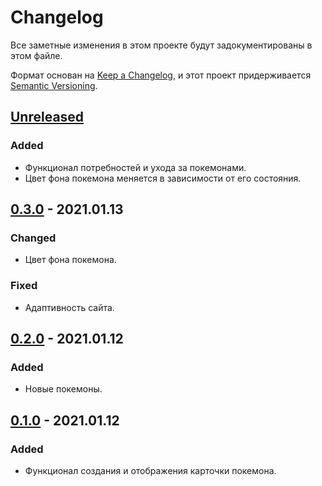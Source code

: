 # Changelog
Все заметные изменения в этом проекте будут задокументированы в этом файле.

Формат основан на [Keep a Changelog](https://keepachangelog.com/en/1.0.0/),
и этот проект придерживается [Semantic Versioning](https://semver.org/spec/v2.0.0.html).

## [Unreleased]
### Added
- Функционал потребностей и ухода за покемонами.
- Цвет фона покемона меняется в зависимости от его состояния. 

## [0.3.0] - 2021.01.13
### Changed
- Цвет фона покемона.
### Fixed
- Адаптивность сайта.

## [0.2.0] - 2021.01.12
### Added
- Новые покемоны.

## [0.1.0] - 2021.01.12
### Added
- Функционал создания и отображения карточки покемона.

[Unreleased]: https://github.com/DaniilBenyash/DZ_12_Pokemon/commit/08add9c3b516b093297312bda9c65ac599ea05f8
[0.3.0]: https://github.com/DaniilBenyash/DZ_12_Pokemon/commit/bc7642c086c3bc87170e158fb993c85f8e088dcb
[0.2.0]: https://github.com/DaniilBenyash/DZ_12_Pokemon/commit/ec49b36b2c6957ad7086e873da2e7cea5b3795cc
[0.1.0]: https://github.com/DaniilBenyash/DZ_12_Pokemon/commit/f3bc8515f9079a2bb983d0f60bade7301dd16f9d
